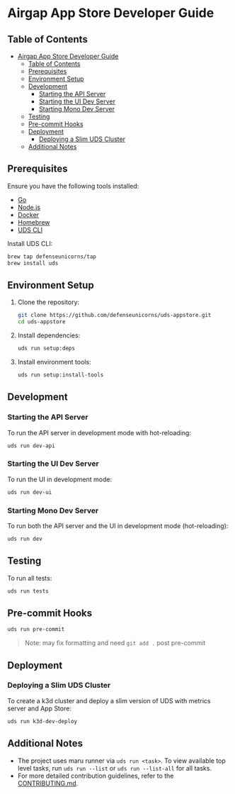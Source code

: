 # Airgap App Store Developer Guide

## Table of Contents

- [Airgap App Store Developer Guide](#airgap-app-store-developer-guide)
  - [Table of Contents](#table-of-contents)
  - [Prerequisites](#prerequisites)
  - [Environment Setup](#environment-setup)
  - [Development](#development)
    - [Starting the API Server](#starting-the-api-server)
    - [Starting the UI Dev Server](#starting-the-ui-dev-server)
    - [Starting Mono Dev Server](#starting-mono-dev-server)
  - [Testing](#testing)
  - [Pre-commit Hooks](#pre-commit-hooks)
  - [Deployment](#deployment)
    - [Deploying a Slim UDS Cluster](#deploying-a-slim-uds-cluster)
  - [Additional Notes](#additional-notes)

## Prerequisites

Ensure you have the following tools installed:

- [Go](https://go.dev/dl/)
- [Node.js](https://nodejs.org/en)
- [Docker](https://www.docker.com/products/docker-desktop/)
- [Homebrew](https://brew.sh/)
- [UDS CLI](https://github.com/defenseunicorns/uds-cli)

Install UDS CLI:

```bash
brew tap defenseunicorns/tap
brew install uds
```

## Environment Setup

1. Clone the repository:

   ```bash
   git clone https://github.com/defenseunicorns/uds-appstore.git
   cd uds-appstore
   ```

2. Install dependencies:

   ```bash
   uds run setup:deps
   ```

3. Install environment tools:
   ```bash
   uds run setup:install-tools
   ```

## Development

### Starting the API Server

To run the API server in development mode with hot-reloading:

```bash
uds run dev-api
```

### Starting the UI Dev Server

To run the UI in development mode:

```bash
uds run dev-ui
```

### Starting Mono Dev Server

To run both the API server and the UI in development mode (hot-reloading):

```bash
uds run dev
```

## Testing

To run all tests:

```bash
uds run tests
```

## Pre-commit Hooks

```bash
uds run pre-commit
```

> Note: may fix formatting and need `git add .` post pre-commit

## Deployment

### Deploying a Slim UDS Cluster

To create a k3d cluster and deploy a slim version of UDS with metrics server and App Store:

```bash
uds run k3d-dev-deploy
```

## Additional Notes

- The project uses maru runner via `uds run <task>`. To view available top level tasks, run `uds run --list` or `uds run --list-all` for all tasks.
- For more detailed contribution guidelines, refer to the [CONTRIBUTING.md](CONTRIBUTING.md).
